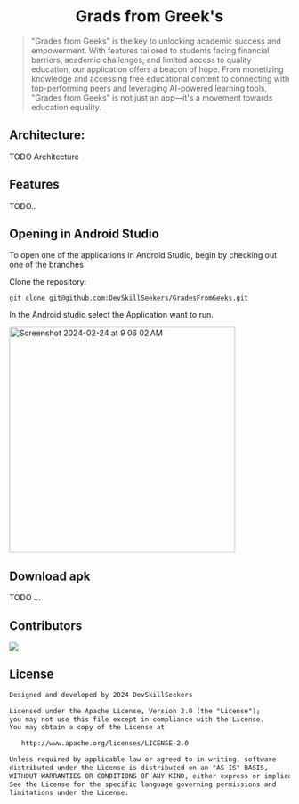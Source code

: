 <h1 align="center">Grads from Greek's</h1>

> "Grades from Geeks" is the key to unlocking academic success and empowerment. With features tailored to students facing financial barriers, academic challenges, and limited access to quality education, our application offers a beacon of hope. From monetizing knowledge and accessing free educational content to connecting with top-performing peers and leveraging AI-powered learning tools, "Grades from Geeks" is not just an app—it's a movement towards education equality. 


## Architecture:
TODO Architecture

## Features
TODO..

## Opening in Android Studio

To open one of the applications in Android Studio, begin by checking out one of the branches

Clone the repository:
```
git clone git@github.com:DevSkillSeekers/GradesFromGeeks.git
```
In the Android studio select the Application want to run.  

<img width="406" alt="Screenshot 2024-02-24 at 9 06 02 AM" src="https://github.com/DevSkillSeekers/GradesFromGeeks/assets/34461597/ac305b4c-0679-41de-9028-656c555d9040">

## Download apk
TODO ...

## Contributors
<a href="https://github.com/DevSkillSeekers/GradesFromGeeks/graphs/contributors">
  <img src="https://contrib.rocks/image?repo=DevSkillSeekers/GradesFromGeeks" />
</a>

## License

```xml
Designed and developed by 2024 DevSkillSeekers

Licensed under the Apache License, Version 2.0 (the "License");
you may not use this file except in compliance with the License.
You may obtain a copy of the License at

   http://www.apache.org/licenses/LICENSE-2.0

Unless required by applicable law or agreed to in writing, software
distributed under the License is distributed on an "AS IS" BASIS,
WITHOUT WARRANTIES OR CONDITIONS OF ANY KIND, either express or implied.
See the License for the specific language governing permissions and
limitations under the License.
```
